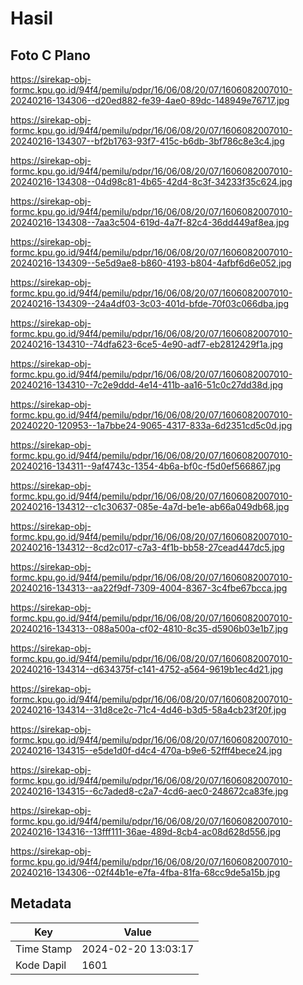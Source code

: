 # Hasil

## Foto C Plano

https://sirekap-obj-formc.kpu.go.id/94f4/pemilu/pdpr/16/06/08/20/07/1606082007010-20240216-134306--d20ed882-fe39-4ae0-89dc-148949e76717.jpg

https://sirekap-obj-formc.kpu.go.id/94f4/pemilu/pdpr/16/06/08/20/07/1606082007010-20240216-134307--bf2b1763-93f7-415c-b6db-3bf786c8e3c4.jpg

https://sirekap-obj-formc.kpu.go.id/94f4/pemilu/pdpr/16/06/08/20/07/1606082007010-20240216-134308--04d98c81-4b65-42d4-8c3f-34233f35c624.jpg

https://sirekap-obj-formc.kpu.go.id/94f4/pemilu/pdpr/16/06/08/20/07/1606082007010-20240216-134308--7aa3c504-619d-4a7f-82c4-36dd449af8ea.jpg

https://sirekap-obj-formc.kpu.go.id/94f4/pemilu/pdpr/16/06/08/20/07/1606082007010-20240216-134309--5e5d9ae8-b860-4193-b804-4afbf6d6e052.jpg

https://sirekap-obj-formc.kpu.go.id/94f4/pemilu/pdpr/16/06/08/20/07/1606082007010-20240216-134309--24a4df03-3c03-401d-bfde-70f03c066dba.jpg

https://sirekap-obj-formc.kpu.go.id/94f4/pemilu/pdpr/16/06/08/20/07/1606082007010-20240216-134310--74dfa623-6ce5-4e90-adf7-eb2812429f1a.jpg

https://sirekap-obj-formc.kpu.go.id/94f4/pemilu/pdpr/16/06/08/20/07/1606082007010-20240216-134310--7c2e9ddd-4e14-411b-aa16-51c0c27dd38d.jpg

https://sirekap-obj-formc.kpu.go.id/94f4/pemilu/pdpr/16/06/08/20/07/1606082007010-20240220-120953--1a7bbe24-9065-4317-833a-6d2351cd5c0d.jpg

https://sirekap-obj-formc.kpu.go.id/94f4/pemilu/pdpr/16/06/08/20/07/1606082007010-20240216-134311--9af4743c-1354-4b6a-bf0c-f5d0ef566867.jpg

https://sirekap-obj-formc.kpu.go.id/94f4/pemilu/pdpr/16/06/08/20/07/1606082007010-20240216-134312--c1c30637-085e-4a7d-be1e-ab66a049db68.jpg

https://sirekap-obj-formc.kpu.go.id/94f4/pemilu/pdpr/16/06/08/20/07/1606082007010-20240216-134312--8cd2c017-c7a3-4f1b-bb58-27cead447dc5.jpg

https://sirekap-obj-formc.kpu.go.id/94f4/pemilu/pdpr/16/06/08/20/07/1606082007010-20240216-134313--aa22f9df-7309-4004-8367-3c4fbe67bcca.jpg

https://sirekap-obj-formc.kpu.go.id/94f4/pemilu/pdpr/16/06/08/20/07/1606082007010-20240216-134313--088a500a-cf02-4810-8c35-d5906b03e1b7.jpg

https://sirekap-obj-formc.kpu.go.id/94f4/pemilu/pdpr/16/06/08/20/07/1606082007010-20240216-134314--d634375f-c141-4752-a564-9619b1ec4d21.jpg

https://sirekap-obj-formc.kpu.go.id/94f4/pemilu/pdpr/16/06/08/20/07/1606082007010-20240216-134314--31d8ce2c-71c4-4d46-b3d5-58a4cb23f20f.jpg

https://sirekap-obj-formc.kpu.go.id/94f4/pemilu/pdpr/16/06/08/20/07/1606082007010-20240216-134315--e5de1d0f-d4c4-470a-b9e6-52fff4bece24.jpg

https://sirekap-obj-formc.kpu.go.id/94f4/pemilu/pdpr/16/06/08/20/07/1606082007010-20240216-134315--6c7aded8-c2a7-4cd6-aec0-248672ca83fe.jpg

https://sirekap-obj-formc.kpu.go.id/94f4/pemilu/pdpr/16/06/08/20/07/1606082007010-20240216-134316--13fff111-36ae-489d-8cb4-ac08d628d556.jpg

https://sirekap-obj-formc.kpu.go.id/94f4/pemilu/pdpr/16/06/08/20/07/1606082007010-20240216-134306--02f44b1e-e7fa-4fba-81fa-68cc9de5a15b.jpg


## Metadata

| Key        | Value               |
| ---------- | ------------------- |
| Time Stamp | 2024-02-20 13:03:17 |
| Kode Dapil | 1601                |



